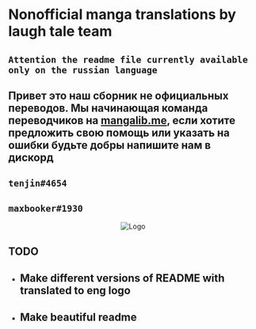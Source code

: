 # Nonofficial manga translations by laugh tale team

## `Attention the readme file currently available only on the russian language`


## Привет это наш сборник не официальных переводов. Мы начинающая команда переводчиков на [mangalib.me](https://mangalib.me), если хотите предложить свою помощь или указать на ошибки будьте добры напишите нам в дискорд

## `tenjin#4654`
## `maxbooker#1930`

<p align="center">
    <img
        alt="Logo"
        src="https://i.imgur.com/CylpXb0.jpeg"
    >
</p>

## TODO

* ## Make different versions of README with translated to eng logo

* ## Make beautiful readme
